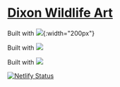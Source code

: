 # [Dixon Wildlife Art](https://dixonwildlifeart.com)

Built with ![](https://github.com/dixonge/dwa-11ty/blob/master/11ty-logo.png){:width="200px"}

Built with <img src="https://github.com/dixonge/dwa-11ty/blob/master/11ty-logo.png?v=4&s=200">

Built with ![](https://github.com/dixonge/dwa-11ty/blob/master/11ty-logo.png?s=200)

[![Netlify Status](https://api.netlify.com/api/v1/badges/e4ab7e82-4eaf-4c63-ac14-6e82c8809efa/deploy-status)](https://app.netlify.com/sites/peaceful-mcclintock-911046/deploys)
